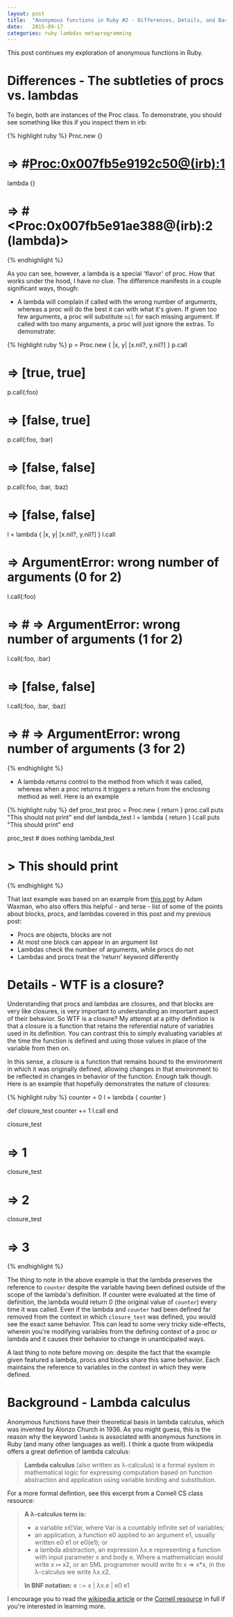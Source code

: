 ```yaml
---
layout: post
title:  "Anonymous functions in Ruby #2 - Differences, Details, and Background"
date:   2015-09-17
categories: ruby lambdas metaprogramming
---
```

This post continues my exploration of anonymous functions in Ruby.

# Differences - The subtleties of procs vs. lambdas

To begin, both are instances of the Proc class. To demonstrate, you should see something like this if you inspect them in irb:

{% highlight ruby %}
Proc.new {}
# => #<Proc:0x007fb5e9192c50@(irb):1>
lambda {}
# => #<Proc:0x007fb5e91ae388@(irb):2 (lambda)>
{% endhighlight %}

As you can see, however, a lambda is a special 'flavor' of proc. How that works under the hood, I have no clue. The difference manifests in a couple significant ways, though:

- A lambda will complain if called with the wrong number of arguments, whereas a proc will do the best it can with what it's given. If given too few arguments, a proc will substitute ```nil``` for each missing argument. If called with too many arguments, a proc will just ignore the extras. To demonstrate:

{% highlight ruby %}
p = Proc.new { |x, y| [x.nil?, y.nil?] }
p.call
# => [true, true]
p.call(:foo)
# => [false, true]
p.call(:foo, :bar)
# => [false, false]
p.call(:foo, :bar, :baz)
# => [false, false]

l = lambda { |x, y| [x.nil?, y.nil?] }
l.call
# => ArgumentError: wrong number of arguments (0 for 2)
l.call(:foo)
# => # => ArgumentError: wrong number of arguments (1 for 2)
l.call(:foo, :bar)
# => [false, false]
l.call(:foo, :bar, :baz)
# => # => ArgumentError: wrong number of arguments (3 for 2)
{% endhighlight %}

- A lambda returns control to the method from which it was called, whereas when a proc returns it triggers a return from the enclosing method as well. Here is an example

{% highlight ruby %}
def proc_test
  proc = Proc.new { return }
  proc.call
  puts "This should not print"
end
def lambda_test
  l = lambda { return }
  l.call
  puts "This should print"
end

proc_test # does nothing
lambda_test
# > This should print
{% endhighlight %}

That last example was based on an example from [this post](http://awaxman11.github.io/blog/2013/08/05/what-is-the-difference-between-a-block/) by Adam Waxman, who also offers this helpful - and terse - list of some of the points about blocks, procs, and lambdas covered in this post and my previous post:

- Procs are objects, blocks are not
- At most one block can appear in an argument list
- Lambdas check the number of arguments, while procs do not
- Lambdas and procs treat the ‘return’ keyword differently

# Details - WTF is a closure?

Understanding that procs and lambdas are closures, and that blocks are very like closures, is very important to understanding an important aspect of their behavior. So WTF is a closure? My attempt at a pithy definition is that a closure is a function that retains the referential nature of variables used in its definition. You can contrast this to simply evaluating variables at the time the function is defined and using those values in place of the variable from then on.

In this sense, a closure is a function that remains bound to the environment in which it was originally defined, allowing changes in that environment to be reflected in changes in behavior of the function. Enough talk though. Here is an example that hopefully demonstrates the nature of closures:

{% highlight ruby %}
counter = 0
l = lambda { counter }

def closure_test
  counter += 1
  l.call
end

closure_test
# => 1
closure_test
# => 2
closure_test
# => 3
{% endhighlight %}

The thing to note in the above example is that the lambda preserves the reference to ```counter``` despite the variable having been defined outside of the scope of the lambda's definition. If counter were evaluated at the time of definition, the lambda would return 0 (the original value of ```counter```) every time it was called. Even if the lambda and ```counter``` had been defined far removed from the context in which ```closure_test``` was defined, you would see the exact same behavior. This can lead to some very tricky side-effects, wherein you're modifying variables from the defining context of a proc or lambda and it causes their behavior to change in unanticipated ways.

A last thing to note before moving on: despite the fact that the example given featured a lambda, procs and blocks share this same behavior. Each maintains the reference to variables in the context in which they were defined.

# Background - Lambda calculus

Anonymous functions have their theoretical basis in lambda calculus, which was invented by Alonzo Church in 1936. As you might guess, this is the reason why the keyword ```lambda``` is associated with anonymous functions in Ruby (and many other languages as well). I think a quote from wikipedia offers a great defintion of lambda calculus:

> **Lambda calculus** (also written as λ-calculus) is a formal system in mathematical logic for expressing computation based on function abstraction and application using variable binding and substitution.

For a more formal defintion, see this excerpt from a Cornell CS class resource:

> **A λ-calculus term is:**
>
> - a variable x∈Var, where Var is a countably infinite set of variables;
> - an application, a function e0 applied to an argument e1, usually written e0 e1 or e0(e1); or
> - a lambda abstraction, an expression λx.e representing a function with input parameter x and body e. Where a mathematician would write x ↦ x2, or an SML programmer would write fn x => x*x, in the λ-calculus we write λx.x2.
>
> **In BNF notation:** e ::= x \| λx.e \| e0 e1

I encourage you to read the [wikipedia article](https://en.wikipedia.org/wiki/Lambda_calculus) or the [Cornell resource](http://www.cs.cornell.edu/courses/cs312/2008sp/recitations/rec26.html) in full if you're interested in learning more.